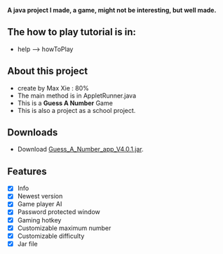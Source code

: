  <b>A java project I made, a game, might not be interesting, but well made.</b>

## The how to play tutorial is in:
- help --> howToPlay
## About this project
- create by Max Xie : 80%
- The main method is in AppletRunner.java
- This is a <b>Guess A Number</b> Game
- This is also a project as a school project.

## Downloads
- Download [Guess_A_Number_app_V4.0.1.jar](https://github.com/maxxie114/JavaSmallProject/releases). 
## Features
- [x] Info
- [x] Newest version
- [x] Game player AI
- [x] Password protected window
- [x] Gaming hotkey
- [x] Customizable maximum number
- [x] Customizable difficulty
- [x] Jar file
